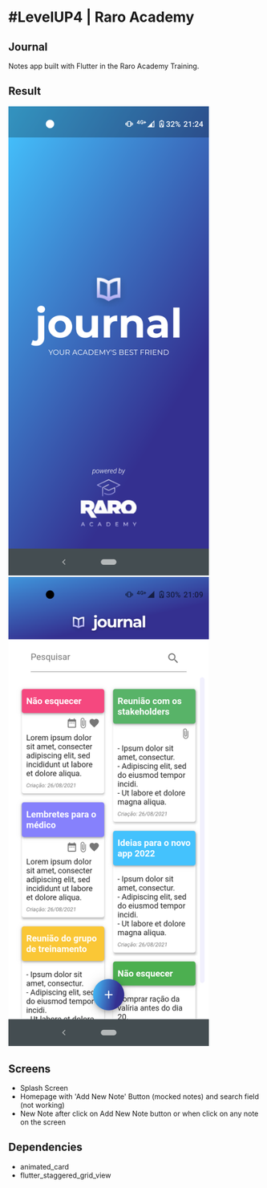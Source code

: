 # #LevelUP4 | Raro Academy  
  
## Journal  
Notes app built with Flutter in the Raro Academy Training.  

## Result  
<p float="left">  
  <img src="screenshots/screenshot_1.png" width="400" />
  <img src="screenshots/screenshot_2.png" width="400" />
</p>  


## Screens  
- Splash Screen
- Homepage with 'Add New Note' Button (mocked notes) and search field (not working)
- New Note after click on Add New Note button or when click on any note on the screen

## Dependencies
- animated_card
- flutter_staggered_grid_view
  